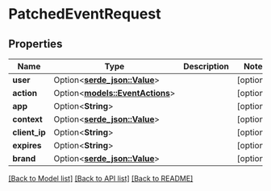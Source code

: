 # PatchedEventRequest

## Properties

Name | Type | Description | Notes
------------ | ------------- | ------------- | -------------
**user** | Option<[**serde_json::Value**](.md)> |  | [optional]
**action** | Option<[**models::EventActions**](EventActions.md)> |  | [optional]
**app** | Option<**String**> |  | [optional]
**context** | Option<[**serde_json::Value**](.md)> |  | [optional]
**client_ip** | Option<**String**> |  | [optional]
**expires** | Option<**String**> |  | [optional]
**brand** | Option<[**serde_json::Value**](.md)> |  | [optional]

[[Back to Model list]](../README.md#documentation-for-models) [[Back to API list]](../README.md#documentation-for-api-endpoints) [[Back to README]](../README.md)


